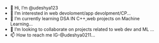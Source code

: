 - 👋 Hi, I’m @udeshya123
- 👀 I’m interested in web devoloment/app devolpment/CP...
- 🌱 I’m currently learning DSA IN C++,web projects on Machine Learning...
- 💞️ I’m looking to collaborate on projects related to web dev and ML ...
- 📫 How to reach me IG-@udeshya0211...

<!---
udeshya123/udeshya123 is a ✨ special ✨ repository because its `README.md` (this file) appears on your GitHub profile.
You can click the Preview link to take a look at your changes.
--->
